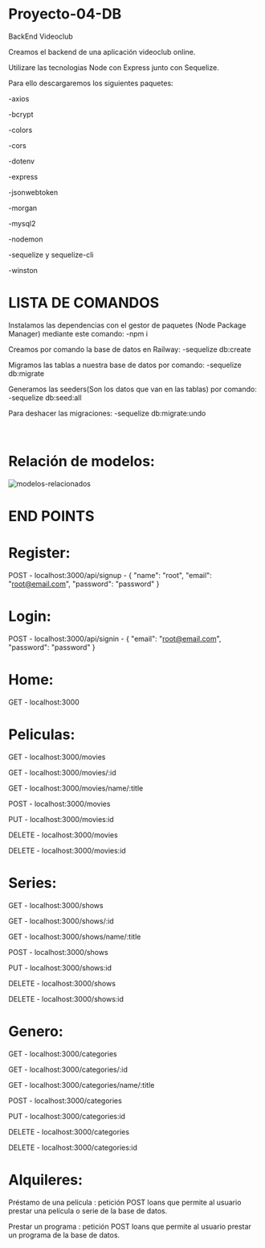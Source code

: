# Proyecto-04-DB
BackEnd Videoclub

Creamos el backend de una aplicación videoclub online.

Utilizare las tecnologias Node con Express junto con Sequelize.

Para ello descargaremos los siguientes paquetes:


  -axios
  
  -bcrypt
  
  -colors
  
  -cors
  
  -dotenv
  
  -express
  
  -jsonwebtoken
  
  -morgan
  
  -mysql2
  
  -nodemon
  
  -sequelize y sequelize-cli
  
  -winston
 

# LISTA DE COMANDOS

Instalamos las dependencias con el gestor de paquetes (Node Package Manager) mediante este comando:
-npm i

Creamos por comando la base de datos en Railway:
-sequelize db:create

Migramos las tablas a nuestra base de datos por comando:
-sequelize db:migrate

Generamos las seeders(Son los datos que van en las tablas) por comando:
-sequelize db:seed:all

Para deshacer las migraciones:
-sequelize db:migrate:undo

<br>

# Relación de modelos:

![modelos-relacionados](https://user-images.githubusercontent.com/114058655/205016527-a36f9a6c-9ad5-41fd-bdaf-e9ef9b089e18.png)


# END POINTS

# Register:

POST - localhost:3000/api/signup - { "name": "root", "email": "root@email.com", "password": "password" }

# Login:

POST - localhost:3000/api/signin - { "email": "root@email.com", "password": "password" }

# Home:

GET - localhost:3000

# Peliculas:

GET - localhost:3000/movies

GET - localhost:3000/movies/:id

GET - localhost:3000/movies/name/:title

POST - localhost:3000/movies

PUT - localhost:3000/movies:id

DELETE - localhost:3000/movies

DELETE - localhost:3000/movies:id

# Series:

GET - localhost:3000/shows

GET - localhost:3000/shows/:id

GET - localhost:3000/shows/name/:title

POST - localhost:3000/shows

PUT - localhost:3000/shows:id

DELETE - localhost:3000/shows

DELETE - localhost:3000/shows:id

# Genero:

GET - localhost:3000/categories

GET - localhost:3000/categories/:id

GET - localhost:3000/categories/name/:title

POST - localhost:3000/categories

PUT - localhost:3000/categories:id

DELETE - localhost:3000/categories

DELETE - localhost:3000/categories:id

# Alquileres:

Préstamo de una película : petición POST loans que permite al usuario prestar una película o serie de la base de datos. 

Prestar un programa : petición POST loans que permite al usuario prestar un programa de la base de datos.
